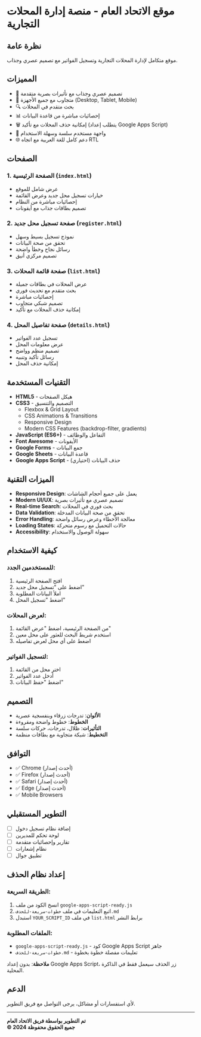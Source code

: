 # موقع الاتحاد العام - منصة إدارة المحلات التجارية

## نظرة عامة
موقع متكامل لإدارة المحلات التجارية وتسجيل الفواتير مع تصميم عصري وجذاب.

## المميزات
- 🎨 تصميم عصري وجذاب مع تأثيرات بصرية متقدمة
- 📱 متجاوب مع جميع الأجهزة (Desktop, Tablet, Mobile)
- 🔍 بحث متقدم في المحلات
- 📊 إحصائيات مباشرة من قاعدة البيانات
- 🗑️ إمكانية حذف المحلات مع تأكيد (يتطلب إعداد Google Apps Script)
- 🚀 واجهة مستخدم سلسة وسهلة الاستخدام
- 🌐 دعم كامل للغة العربية مع اتجاه RTL

## الصفحات

### 1. الصفحة الرئيسية (`index.html`)
- عرض شامل للموقع
- خيارات تسجيل محل جديد وعرض القائمة
- إحصائيات مباشرة من النظام
- تصميم بطاقات جذاب مع أيقونات

### 2. صفحة تسجيل محل جديد (`register.html`)
- نموذج تسجيل بسيط وسهل
- تحقق من صحة البيانات
- رسائل نجاح وخطأ واضحة
- تصميم مركزي أنيق

### 3. صفحة قائمة المحلات (`list.html`)
- عرض المحلات في بطاقات جميلة
- بحث متقدم مع تحديث فوري
- إحصائيات مباشرة
- تصميم شبكي متجاوب
- إمكانية حذف المحلات مع تأكيد

### 4. صفحة تفاصيل المحل (`details.html`)
- تسجيل عدد الفواتير
- عرض معلومات المحل
- تصميم منظم وواضح
- رسائل تأكيد وتنبيه
- إمكانية حذف المحل

## التقنيات المستخدمة
- **HTML5** - هيكل الصفحات
- **CSS3** - التصميم والتنسيق
  - Flexbox & Grid Layout
  - CSS Animations & Transitions
  - Responsive Design
  - Modern CSS Features (backdrop-filter, gradients)
- **JavaScript (ES6+)** - التفاعل والوظائف
- **Font Awesome** - الأيقونات
- **Google Forms** - جمع البيانات
- **Google Sheets** - قاعدة البيانات
- **Google Apps Script** - حذف البيانات (اختياري)

## الميزات التقنية
- **Responsive Design**: يعمل على جميع أحجام الشاشات
- **Modern UI/UX**: تصميم عصري مع تأثيرات بصرية
- **Real-time Search**: بحث فوري في المحلات
- **Data Validation**: تحقق من صحة البيانات المدخلة
- **Error Handling**: معالجة الأخطاء وعرض رسائل واضحة
- **Loading States**: حالات التحميل مع رسوم متحركة
- **Accessibility**: سهولة الوصول والاستخدام

## كيفية الاستخدام

### للمستخدمين الجدد:
1. افتح الصفحة الرئيسية
2. اضغط على "تسجيل محل جديد"
3. املأ البيانات المطلوبة
4. اضغط "تسجيل المحل"

### لعرض المحلات:
1. من الصفحة الرئيسية، اضغط "عرض القائمة"
2. استخدم شريط البحث للعثور على محل معين
3. اضغط على أي محل لعرض تفاصيله

### لتسجيل الفواتير:
1. اختر محل من القائمة
2. أدخل عدد الفواتير
3. اضغط "حفظ البيانات"

## التصميم
- **الألوان**: تدرجات زرقاء وبنفسجية عصرية
- **الخطوط**: خطوط واضحة ومقروءة
- **التأثيرات**: ظلال، تدرجات، حركات سلسة
- **التخطيط**: شبكة متجاوبة مع بطاقات منظمة

## التوافق
- ✅ Chrome (أحدث إصدار)
- ✅ Firefox (أحدث إصدار)
- ✅ Safari (أحدث إصدار)
- ✅ Edge (أحدث إصدار)
- ✅ Mobile Browsers

## التطوير المستقبلي
- [ ] إضافة نظام تسجيل دخول
- [ ] لوحة تحكم للمديرين
- [ ] تقارير وإحصائيات متقدمة
- [ ] نظام إشعارات
- [ ] تطبيق جوال

## إعداد نظام الحذف

### الطريقة السريعة:
1. انسخ الكود من ملف `google-apps-script-ready.js`
2. اتبع التعليمات في ملف `خطوات-سريعة-للحذف.md`
3. استبدل `YOUR_SCRIPT_ID` في ملف `list.html` برابط النشر

### الملفات المطلوبة:
- `google-apps-script-ready.js` - كود Google Apps Script جاهز
- `خطوات-سريعة-للحذف.md` - تعليمات مفصلة خطوة بخطوة

**ملاحظة**: بدون إعداد Google Apps Script، زر الحذف سيعمل فقط في الذاكرة المحلية.

## الدعم
لأي استفسارات أو مشاكل، يرجى التواصل مع فريق التطوير.

---
**تم التطوير بواسطة فريق الاتحاد العام**  
**© 2024 جميع الحقوق محفوظة**
